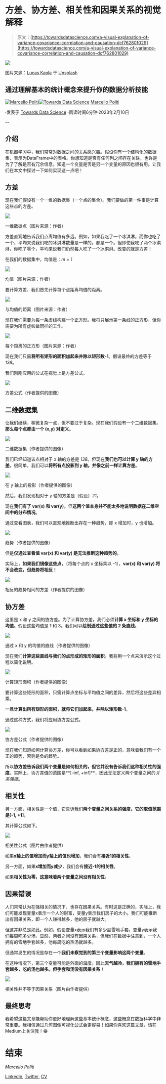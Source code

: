 # 方差、协方差、相关性和因果关系的视觉解释

> 原文：[https://towardsdatascience.com/a-visual-explanation-of-variance-covariance-correlation-and-causation-dcf762801029](https://towardsdatascience.com/a-visual-explanation-of-variance-covariance-correlation-and-causation-dcf762801029)

![](../Images/eff5af349b9566526854900300e03652.png)

图片来源：[Lucas Kapla](https://unsplash.com/@aznbokchoy?utm_source=medium&utm_medium=referral) 于 [Unsplash](https://unsplash.com/?utm_source=medium&utm_medium=referral)

## 通过理解基本的统计概念来提升你的数据分析技能

[](https://medium.com/@marcellopoliti?source=post_page-----dcf762801029--------------------------------)[![Marcello Politi](../Images/484e44571bd2e75acfe5fef3146ab3c2.png)](https://medium.com/@marcellopoliti?source=post_page-----dcf762801029--------------------------------)[](https://towardsdatascience.com/?source=post_page-----dcf762801029--------------------------------)[![Towards Data Science](../Images/a6ff2676ffcc0c7aad8aaf1d79379785.png)](https://towardsdatascience.com/?source=post_page-----dcf762801029--------------------------------) [Marcello Politi](https://medium.com/@marcellopoliti?source=post_page-----dcf762801029--------------------------------)

·发表于 [Towards Data Science](https://towardsdatascience.com/?source=post_page-----dcf762801029--------------------------------) ·阅读时间6分钟·2023年2月10日

--

## 介绍

在机器学习中，我们常常对数据之间的关系感兴趣。假设你有一个结构化的数据集，表示为DataFrame中的表格。你想知道是否有任何列之间存在关联，也许是为了了解是否有冗余信息。知道一个变量是否是另一个变量的原因也很有用。让我们在本文中探讨一下如何实现这一点吧！

## 方差

现在我们假设有一个一维的数据集（一个点的集合）。我们要做的第一件事是计算这些点的方差。

![](../Images/93e71c6a86cb51f7cd32e5599563cfac.png)

一维数据点（图片来源：作者）

方差直观地告诉我们点离均值有多远。例如，如果我吃了一个冰淇淋，而你也吃了一个，平均来说我们吃的冰淇淋数量是一样的，都是一个。但即使我吃了两个冰淇淋，你吃了零个，平均来说我们仍然每人吃了一个冰淇淋。改变的就是方差！

在我们的数据集中，均值是：*m = 1*

![](../Images/365e08a313d528d7686b135c4a223989.png)

均值（图片来源：作者）

要计算方差，我们首先计算每个点距离均值的距离。

![](../Images/65e2d15c6c93f6bda10652cda90d9986.png)

与均值的距离（图片来源：作者）

现在我们需要为每一条虚线构建一个正方形。我将只展示第一条线的正方形，但你需要为所有虚线做同样的工作。

![](../Images/cef29c9e2dc449614e1fe07f81bd7f94.png)

每个距离的正方形（图片来源：作者）

现在我们只需**将所有矩形的面积加起来并除以矩形数-1**。假设最终的方差等于 *138*。

我们刚刚应用的公式在视觉上是方差公式。

![](../Images/c0a6daa59bf5644bcd343530302fe5df.png)

方差公式（作者提供的图像）

## 二维数据集

让我们继续，稍微复杂一点，但不要过于复杂。现在我们假设有一个二维数据集。**那么每个点都由一个 (x,y) 对定义**。

![](../Images/ad92d1c3db41e3ffd954d0bb32599c4b.png)

二维数据集（作者提供的图像）

我们已经知道该点相对于 x 轴的方差是 *138*。但现在**我们也可以计算 y 轴的方差**。很简单，我们可以**将所有点投影到 y 轴，并像之前一样计算方差**。

![](../Images/ce3f8a649b7cf3561e930d80f3433277.png)

在 y 轴上的投影（作者提供的图像）

然后，我们发现相对于 y 轴的方差是（假设）*21*。

现在**我们有了 var(x) 和 var(y)**。但**这两个值本身并不能太多地说明数据在二维空间中的分布情况**。

通过查看图表，我们可以直观地推断出存在一种趋势，即 x 增加时，y 也增加。

![](../Images/de500a119f85504315b5c28de394facc.png)

趋势（作者提供的图像）

但是**仅通过查看值 var(x) 和 var(y) 是无法推断这种趋势的**。

实际上，**如果我们镜像这些点**，（将每个点的 x 坐标乘以 -1），**var(x) 和 var(y) 将不会改变，但趋势将相反**！

![](../Images/fd2c13dc6cb18e1860b0970ea3cc591b.png)

相反的趋势相同的方差（作者提供的图像）

## 协方差

这里是 x 和 y 之间的协方差。为了计算协方差，我们必须**计算 x 坐标和 y 坐标的均值**。假设这些均值是 1 和 3。我们可以**绘制通过这些值的 2 条直线**。

![](../Images/0af109437efdf0896bf097442590820f.png)

通过 x 和 y 的均值的直线（作者提供的图像）

现在我们**计算这些直线与我们的点形成的矩形的面积**。我将用一个点来演示这个过程以简化说明。

![](../Images/e75b8a4f2beb4deff3b7d9387ffe2bf4.png)

计算矩形面积（作者提供的图像）

要计算这些矩形的面积，只需计算点坐标与平均值之间的差异，然后将这些差异相乘。

**一旦计算出所有矩形的面积，就将它们加起来，并除以矩形数-1**。

通过这种方式，我们将应用协方差公式。

![](../Images/c4b228d72479411836ba5504d0b7608d.png)

协方差公式（作者提供的图像）

现在我们知道如何计算协方差，你可以看到如果协方差是正的，意味着我们有一个正的趋势，否则是负的趋势。

所以**协方差告诉我们两个变量是如何相关的，但它并没有告诉我们这种相关性的强度**。实际上，协方差值的范围是**[-inf, +inf]**，因此无法定义两个变量之间的*关系强度*。

## 相关性

另一方面，相关性是一个值，它告诉我们**两个变量之间关系的强度，它的取值范围是[-1, +1]**。

其计算公式如下。

![](../Images/5d245091b065424a56aa9b6b29fa9630.png)

相关性公式（图片由作者提供）

如果**x轴上的值增加而y轴上的值也增加**，我们会有**接近1的相关性**。

另一方面，如果**x增加而y减少**，我们会有**接近-1的相关性**。

如果**相关性为零，这意味着两个变量之间没有相关性**。

## 因果错误

人们常常认为在强相关的情况下，也存在因果关系。有时这是正确的，实际上，我们可能发现变量x表示一个人的财富，变量y表示我们房子的大小。我们可能推断出有因果关系，即一个人赚得越多，他的房子就越大。

但这并非总是如此。例如，假设变量x表示我们有多少副雪地手套，变量y表示我们每周吃多少汤。显然，两者之间没有因果关系，但我们在数据中注意到，一个人拥有的雪地手套越多，他每周吃的热汤就越多。

但通常发生的情况是存在一个**我们未察觉到的第三个变量影响这两个变量**。

在这种情况下，第三个变量可能是外面的温度。因此**天气越冷，我们拥有的雪地手套越多，吃的汤也越多。但手套和汤没有因果关系**！

![](../Images/289b0d54011f697f6f9ce4b3e5f45c65.png)

相关性并不等于因果关系（图片由作者提供）

## 最终思考

我希望这篇文章能帮助你更好地理解这些基本统计概念，这些概念在数据科学中非常重要。我相信通过几何图像可视化公式会更容易！如果你喜欢这篇文章，请在Medium上关注我！😁

# 结束

*Marcello Politi*

[Linkedin](https://www.linkedin.com/in/marcello-politi/), [Twitter](https://twitter.com/_March08_), [CV](https://march-08.github.io/digital-cv/)
